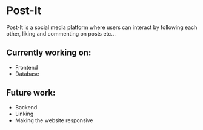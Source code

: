 # Post-It
Post-It is a social media platform where users can interact by following each other, liking and commenting on posts etc...

## Currently working on:
- Frontend
- Database

## Future work:
- Backend
- Linking
- Making the website responsive
